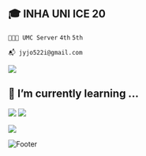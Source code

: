 ## 🎓 INHA UNI ICE 20 
```👩🏻‍💻 UMC Server```
```4th```
```5th```

```📬 jyjo522i@gmail.com```

<a href="https://hits.seeyoufarm.com"><img src="https://hits.seeyoufarm.com/api/count/incr/badge.svg?url=https%3A%2F%2Fgithub.com%2Fyoondaeng%2Fhit-counter&count_bg=%23000000&title_bg=%23555555&icon=furrynetwork.svg&icon_color=%23FFFFFF&title=hits&edge_flat=false"/></a>


## 🌱 I’m currently learning ...

<!--
**yoondaeng/yoondaeng** is a ✨ _special_ ✨ repository because its `README.md` (this file) appears on your GitHub profile.

Here are some ideas to get you started:

- 🔭 I’m currently working on ...
- 🌱 I’m currently learning ...
- 👯 I’m looking to collaborate on ...
- 🤔 I’m looking for help with ...
- 💬 Ask me about ...
- 📫 How to reach me: ...
- 😄 Pronouns: ...
- ⚡ Fun fact: ...
-->
<img src="https://img.shields.io/badge/SpringBoot3-6DB33F?style=flat-square&logo=Springboot3&logoColor=white"/> <img src="https://img.shields.io/badge/Node.js-339933?style=flat-square&logo=Node.j&logoColor=white"/> 

<img src="https://img.shields.io/badge/MySQL-4479A1?style=flat-square&logo=MySQL&logoColor=white"/> 


![Footer](https://capsule-render.vercel.app/api?type=waving&color=auto&height=200&section=footer)
